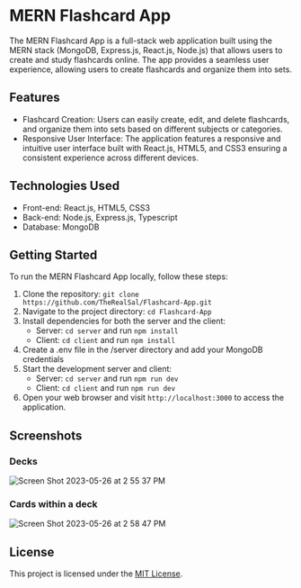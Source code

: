 # MERN Flashcard App

The MERN Flashcard App is a full-stack web application built using the MERN stack (MongoDB, Express.js, React.js, Node.js) that allows users to create and study flashcards online. The app provides a seamless user experience, allowing users to create flashcards and organize them into sets.

## Features

- Flashcard Creation: Users can easily create, edit, and delete flashcards, and organize them into sets based on different subjects or categories.
- Responsive User Interface: The application features a responsive and intuitive user interface built with React.js, HTML5, and CSS3 ensuring a consistent experience across different devices.

## Technologies Used

- Front-end: React.js, HTML5, CSS3
- Back-end: Node.js, Express.js, Typescript
- Database: MongoDB

## Getting Started

To run the MERN Flashcard App locally, follow these steps:

1. Clone the repository: `git clone https://github.com/TheRealSal/Flashcard-App.git`
2. Navigate to the project directory: `cd Flashcard-App`
3. Install dependencies for both the server and the client:
   - Server: `cd server` and run `npm install`
   - Client: `cd client` and run `npm install`
4. Create a .env file in the /server directory and add your MongoDB credentials
5. Start the development server and client:
   - Server: `cd server` and run `npm run dev`
   - Client: `cd client` and run `npm run dev`
6. Open your web browser and visit `http://localhost:3000` to access the application.

## Screenshots

### Decks
![Screen Shot 2023-05-26 at 2 55 37 PM](https://github.com/TheRealSal/Flashcard-App/assets/75696327/3240aab5-aae4-4281-82e7-bc3576d539c3)


### Cards within a deck
![Screen Shot 2023-05-26 at 2 58 47 PM](https://github.com/TheRealSal/Flashcard-App/assets/75696327/d6f9db17-446e-4d17-a302-58675a3a23eb)


## License

This project is licensed under the [MIT License](LICENSE).
